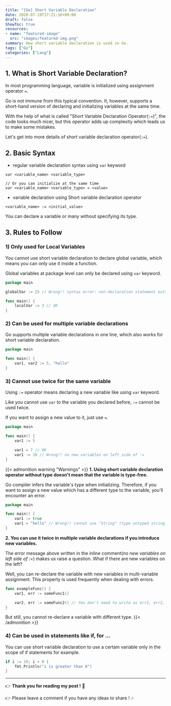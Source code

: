 ```yaml
---
title: "[Go] Short Variable Declaration"
date: 2020-07-19T17:21:16+09:00
draft: false
ShowToc: true
resources:
- name: "featured-image"
  src: "images/featured-img.png"
summary: How short variable declaration is used in Go.
tags: ["Go"]
categories: ["Lang"]
---
```


## 1. What is Short Variable Declaration?

In most programming language, variable is initialized using assignment operator `=`.

Go is not immune from this typical convention. It, however, supports a short-hand version of declaring and initializing variables at the same time.

With the help of what is called "Short Variable Declaration Operator(`:=`)", the code looks much nicer, but this operator adds up complexity which leads us to make some mistakes.

Let's get into more details of short variable declaration operator(`:=`).

## 2. Basic Syntax

- regular variable declaration syntax using `var` keyword

```
var <variable_name> <variable_type>

// Or you can initialize at the same time
var <variable_name> <variable_type> = <value>

```

- variable declaration using Short variable declaration operator

```
<variable_name> := <initial_value>
```

You can declare a variable or many without specifying its type. 

## 3. Rules to Follow

### 1) Only used for Local Variables

You cannot use short variable declaration to declare global variable, which means you can only use it inside a function.

Global variables at package level can only be declared using `var` keyword.

```go
package main

globalVar := 25 // Wrong!! syntax error: non-declaration statement outside function body

func main() {
    localVar := 3 // OK
}
```

### 2) Can be used for multiple variable declarations

Go supports multiple variable declarations in one line, which also works for short variable declaration.

```go
package main

func main() {
    var1, var2 := 5, "hello"
}
```

### 3) Cannot use twice for the same variable

Using `:=` operator means declaring a new variable like using `var` keyword.

Like you cannot use `var` to the variable you declared before, `:=` cannot be used twice. 

If you want to assign a new value to it, just use `=`.

```go
package main

func main() {
    var1 := 5

    var1 = 7 // OK
    var1 := 10 // Wrong!! no new variables on left side of :=
}
```

{{< admonition warning "Warnings" >}}
**1. Using short variable declaration operator without type doesn't mean that the variable is type-free.**

Go compiler infers the variable's type when initializing. Therefore, if you want to assign a new value which has a different type to the variable, you'll encounter an error.

```go
package main

func main() {
    var1 := true
    var1 = "hello" // Wrong!! cannot use "String" (type untyped string) as type bool in assignment
}
```

**2. You can use it twice in multiple variable declarations if you introduce new variables.**

The error message above written in the inline comment(_no new variables on left side of :=_) makes us raise a question. What if there are new variables on the left?

Well, you can re-declare the variable with new variables in multi-variable assignment. This property is used frequently when dealing with errors.

```go
func exampleFunc() {
    var1, err := someFunc1()

    var2, err := someFunc2() // You don't need to write as err1, err2, ...
}
```

But still, you cannot re-declare a variable with different type.
{{< /admonition >}}

### 4) Can be used in statements like if, for ...

You can use short variable declaration to use a certain variable only in the scope of if statements for example.

```go
if i := 10; i > 0 {
    fmt.Println("i is greater than 0")
}
```


---

:point_right: **Thank you for reading my post !** :pray:

:point_right: Please leave a comment if you have any ideas to share ! :notes:
